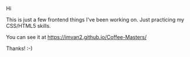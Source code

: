 Hi

This is just a few frontend things I've been working on. Just practicing my CSS/HTML5 skills.

You can see it at https://imvan2.github.io/Coffee-Masters/

Thanks! :-)